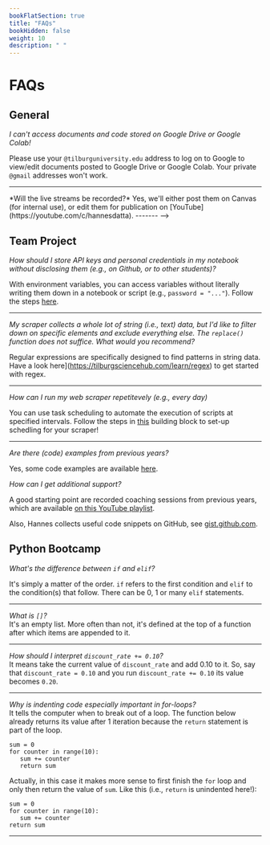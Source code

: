 ```yaml
---
bookFlatSection: true
title: "FAQs"
bookHidden: false
weight: 10
description: " "
---
```

# FAQs

## General

*I can't access documents and code stored on Google Drive or Google Colab!*

Please use your `@tilburguniversity.edu` address to log on to Google to view/edit documents posted to Google Drive or Google Colab. Your private `@gmail` addresses won't work.

-------

<!-->
*Will the live streams be recorded?*

Yes, we'll either post them on Canvas (for internal use), or edit them for publication on [YouTube](https://youtube.com/c/hannesdatta).

-------
-->

## Team Project

*How should I store API keys and personal credentials in my notebook without disclosing them (e.g., on Github, or to other students)?*  

With environment variables, you can access variables without literally writing them down in a notebook or script (e.g., `password = "..."`). Follow the steps [here](https://tilburgsciencehub.com/configure/environment-variables).

-------

*My scraper collects a whole lot of string (i.e., text) data, but I'd like to filter down on specific elements and exclude everything else. The `replace()` function does not suffice. What would you recommend?*  

Regular expressions are specifically designed to find patterns in string data. Have a look here](https://tilburgsciencehub.com/learn/regex) to get started with regex.  

-------

*How can I run my web scraper repetitevely (e.g., every day)*

You can use task scheduling to automate the execution of scripts at specified intervals. Follow the steps in [this](https://tilburgsciencehub.com/schedule/task) building block to set-up schedling for your scraper!

-------

*Are there (code) examples from previous years?*

Yes, some code examples are available [here](../../project/projectideas).

*How can I get additional support?*

A good starting point are recorded coaching sessions from previous years, which are available [on this YouTube playlist](https://www.youtube.com/playlist?list=PLdDbyJQwReWhis9Ns7_NfYzw4YAp91D6G). 

Also, Hannes collects useful code snippets on GitHub, see [gist.github.com](https://gist.github.com/hannesdatta).


## Python Bootcamp

*What's the difference between `if` and `elif`?*  

It's simply a matter of the order. `if` refers to the first condition and `elif` to the condition(s) that follow. There can be 0, 1 or many `elif` statements.

-------

*What is `[]`?*  
It's an empty list. More often than not, it's defined at the top of a function after which items are appended to it.

-------

*How should I interpret `discount_rate += 0.10`?*  
It means take the current value of `discount_rate` and add 0.10 to it. So, say that `discount_rate = 0.10` and you run `discount_rate += 0.10` its value becomes `0.20`.

-------

*Why is indenting code especially important in for-loops?*       
It tells the computer when to break out of a loop. The function below already returns its value after 1 iteration because the `return` statement is part of the loop.

```
sum = 0
for counter in range(10):
   sum += counter
   return sum
```

Actually, in this case it makes more sense to first finish the `for` loop and only then return the value of `sum`. Like this (i.e., `return` is unindented here!):

```
sum = 0
for counter in range(10):
   sum += counter
return sum
```

-------

<!--

---

**Webdata for Dummies**  
*Question*  
Answer  

---

**Webscraping 101**  
*I get an error message that a function or variable is undefined, how can I solve that?*
The code blocks often build on each other. That is to say, we use code defined earlier in a cell below that. Even though, the code may already be written there for you, you still need to run it so that the computer also stores it in the memory. Therefore, work your way through the notebook from top to bottom and run each and every cell to avoid problems!

*What does `url_book[6:]` mean?*  
It takes the url_book string and starts at index 6 and continues to the end of the string (so 6 and further). In other words, it skips the first few characters.

*My Spider script looks different than the one in the screenshot, how come?*  
Most likely, you accidentally opened the `.ipynb` file rather than the `.py` script. Jupyter Notebooks are stored as JSON files and therefore store a lot of ancillary data (like cell_type, meta data etc.). Download the `.py` from the website, store it in the same directory as your notebook and try again.

-->
